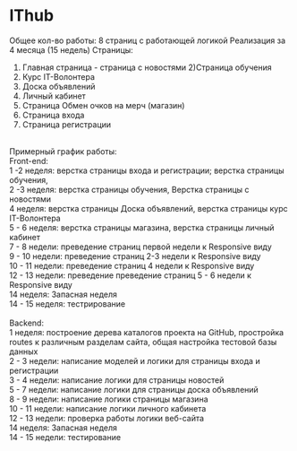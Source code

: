 # IThub
Общее кол-во работы:
8 страниц с работающей логикой
Реализация за 4 месяца (15 недель) 
Страницы: 
1) Главная страница - страница с новостями
2)Страница обучения
3) Курс IT-Волонтера
4) Доска объявлений
5) Личный кабинет
6) Страница Обмен очков на мерч (магазин)
7) Страница входа 
8) Страница регистрации 
<br>
Примерный график работы: <br>
Front-end: <br>
1 -2 неделя: верстка страницы входа и регистрации; верстка страницы обучения, <br>
2 -3  неделя: верстка страницы обучения, Верстка страницы с новостями <br>
4 неделя: верстка страницы Доска объявлений, верстка страницы курс IT-Волонтера <br>
5 - 6 неделя: верстка страницы магазина, верстка страницы личный кабинет <br>
7 - 8 недели: преведение страниц первой недели к Responsive виду <br>
9 - 10 недели: преведение страниц 2-3 недели к Responsive виду <br>
10 - 11 недели: преведение страниц 4 недели к Responsive виду <br>
12 - 13 недели: преведение преведение страниц 5 - 6 недели к Responsive виду  <br>
14 неделя: Запасная неделя <br>
14 - 15 неделя: тестрирование <br> <br>
Backend: <br>
1 неделя: построение дерева каталогов проекта на GitHub, простройка routes к различным разделам сайта, общая настройка тестовой базы данных <br>
2  - 3 недели: написание моделей и логики для страницы входа и регистрации <br>
3 - 4 недели: написание логики для страницы новостей <br>
5 - 7 недели: написание логики для страницы доска объявлений  <br>
8 - 9 недели: написание логики страницы магазина <br>
10 - 11 недели: написание логики личного кабинета <br>
12 - 13 недели: проверка работы логики веб-сайта <br>
14 неделя: Запасная неделя <br>
14 - 15 недели: тестирование <br>

